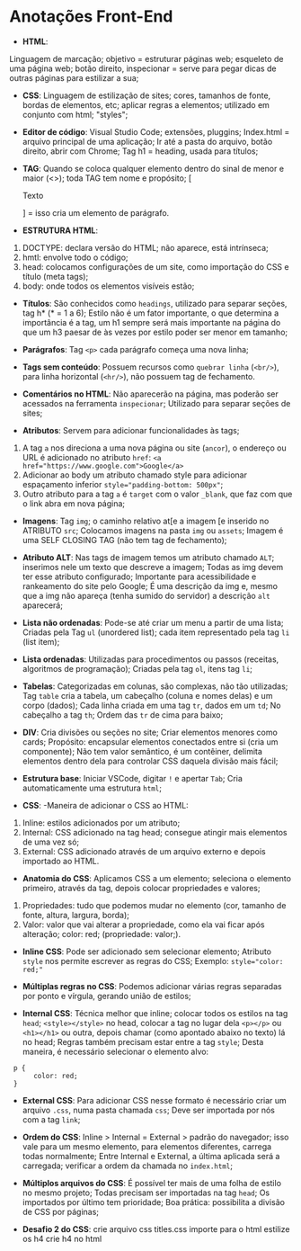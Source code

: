 # Anotações Front-End

- **HTML**:

Linguagem de marcação; objetivo = estruturar páginas web; esqueleto de uma página web; botão direito, inspecionar = serve para pegar dicas de outras páginas para estilizar a sua;

- **CSS**:
Linguagem de estilização de sites; cores, tamanhos de fonte, bordas de elementos, etc; aplicar regras a elementos; utilizado em conjunto com html; "styles";

- **Editor de código**:
Visual Studio Code; extensões, pluggins;
Index.html = arquivo principal de uma aplicação;
Ir até a pasta do arquivo, botão direito, abrir com Chrome;
Tag h1 = heading, usada para títulos;

- **TAG**:
Quando se coloca qualquer elemento dentro do sinal de menor e maior (<>); toda TAG tem nome e propósito; [<p>Texto</p>] = isso cria um elemento de parágrafo.

- **ESTRUTURA HTML**:
1. DOCTYPE: declara versão do HTML; não aparece, está intrínseca;
2. hmtl: envolve todo o código;
3. head: colocamos configurações de um site, como importação do CSS e título (meta tags);
4. body: onde todos os elementos visíveis estão;

- **Títulos**:
São conhecidos como `headings`, utilizado para separar seções, tag h* (* = 1 a 6);
Estilo não é um fator importante, o que determina a importância é a tag, um h1 sempre será mais importante na página do que um h3 paesar de às vezes por estilo poder ser menor em tamanho;

- **Parágrafos**:
Tag `<p>` cada parágrafo começa uma nova linha;

- **Tags sem conteúdo**:
Possuem recursos como `quebrar linha` (`<br/>`), para linha horizontal (`<hr/>`), não possuem tag de fechamento.

- **Comentários no HTML**:
Não aparecerão na página, mas poderão ser acessados na ferramenta `inspecionar`;
Utilizado para separar seções de sites;

- **Atributos**:
Servem para adicionar funcionalidades às tags;
1. A tag `a` nos direciona a uma nova página ou site (`ancor`), o endereço ou URL é adicionado no atributo `href`:
`<a href="https://www.google.com">Google</a>`
2. Adicionar ao body um atributo chamado style para adicionar espaçamento inferior `style="padding-bottom: 500px"`;
3. Outro atributo para a tag `a` é `target` com o valor `_blank`, que faz com que o link abra em nova página;

- **Imagens**:
Tag `img`; o caminho relativo at[e a imagem [e inserido no ATRIBUTO `src`;
Colocamos imagens na pasta `img` ou `assets`;
Imagem é uma SELF CLOSING TAG (não tem tag de fechamento);

- **Atributo ALT**:
Nas tags de imagem temos um atributo chamado `ALT`; inserimos nele um texto que descreve a imagem;
Todas as img devem ter esse atributo configurado;
Importante para acessibilidade e rankeamento do site pelo Google;
É uma descrição da img e, mesmo que a img não apareça (tenha sumido do servidor) a descrição `alt` aparecerá;

- **Lista não ordenadas**:
Pode-se até criar um menu a partir de uma lista;
Criadas pela Tag `ul` (unordered list); cada item representado pela tag `li` (list item);

- **Lista ordenadas**:
Utilizadas para procedimentos ou passos (receitas, algoritmos de programação);
Criadas pela tag `ol`, itens tag `li`;

- **Tabelas**:
Categorizadas em colunas, são complexas, não tão utilizadas;
Tag `table` cria a tabela, um cabeçalho (coluna e nomes delas) e um corpo (dados);
Cada linha criada em uma tag `tr`, dados em um `td`;
No cabeçalho a tag `th`;
Ordem das `tr` de cima para baixo;

- **DIV**:
Cria divisões ou seções no site;
Criar elementos menores como cards;
Propósito: encapsular elementos conectados entre si (cria um componente);
Não tem valor semântico, é um contêiner, delimita elementos dentro dela para controlar CSS daquela divisão mais fácil;

- **Estrutura base**:
Iniciar VSCode, digitar `!` e apertar `Tab`;
Cria automaticamente uma estrutura `html`;

- **CSS**:
-Maneira de adicionar o CSS ao HTML:
1. Inline: estilos adicionados por um atributo;
2. Internal: CSS adicionado na tag head; consegue atingir mais elementos de uma vez só;
3. External: CSS adicionado através de um arquivo externo e depois importado ao HTML.

- **Anatomia do CSS**:
Aplicamos CSS a um elemento; seleciona o elemento primeiro, através da tag, depois colocar propriedades e valores;
1. Propriedades: tudo que podemos mudar no elemento (cor, tamanho de fonte, altura, largura, borda);
2. Valor: valor que vai alterar a propriedade, como ela vai ficar após alteração;
color: red; (propriedade: valor;).

- **Inline CSS**:
Pode ser adicionado sem selecionar elemento;
Atributo `style` nos permite escrever as regras do CSS;
Exemplo: `style="color: red;"`

- **Múltiplas regras no CSS**:
Podemos adicionar várias regras separadas por ponto e vírgula, gerando união de estilos;

- **Internal CSS**:
Técnica melhor que inline; colocar todos os estilos na tag `head`; `<style></style>` no head, colocar a tag no lugar dela `<p></p>` ou `<h1></h1>` ou outra, depois chamar (como apontado abaixo no texto) lá no head;
Regras também precisam estar entre a tag `style`;
Desta maneira, é necessário selecionar o elemento alvo:
```
 p {
      color: red;
 }
```
 
- **External CSS**:
Para adicionar CSS nesse formato é necessário criar um arquivo `.css`, numa pasta chamada `css`;
Deve ser importada por nós com a tag `link`;
 
- **Ordem do CSS**:
Inline > Internal = External > padrão do navegador; isso vale para um mesmo elemento, para elementos diferentes, carrega todas normalmente;
Entre Internal e External, a última aplicada será a carregada; verificar a ordem da chamada no `index.html`;

- **Múltiplos arquivos do CSS**:
É possível ter mais de uma folha de estilo no mesmo projeto;
Todas precisam ser importadas na tag `head`;
Os importados por último tem prioridade;
Boa prática: possibilita a divisão de CSS por páginas;

- **Desafio 2 do CSS**:
crie arquivo css titles.css
importe para o html
estilize os h4
crie h4 no html
